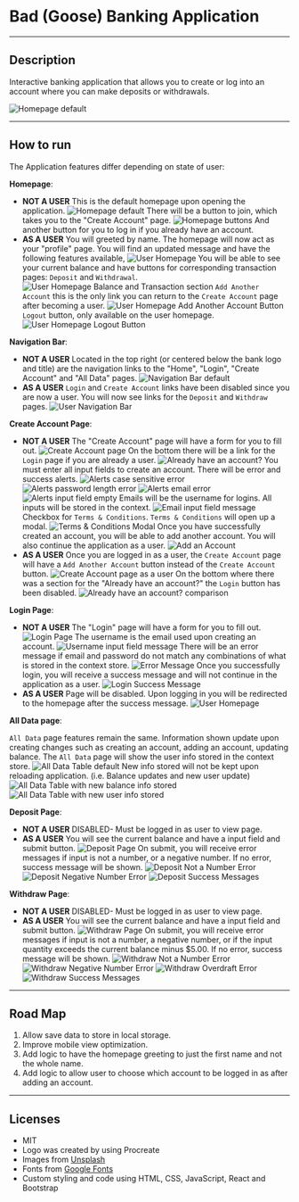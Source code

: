 # Bad (Goose) Banking Application

---

## **Description**

Interactive banking application that allows you to create or log into an account where you can make deposits or withdrawals.

![Homepage default](README-assets/homepage-default.png)

---

## **How to run**

The Application features differ depending on state of user:

**Homepage**:

- **NOT A USER**
  This is the default homepage upon opening the application.
  ![Homepage default](README-assets/homepage-default.png)
  There will be a button to join, which takes you to the "Create Account" page.
  ![Homepage buttons](README-assets/homepage-default-btns.png)
  And another button for you to log in if you already have an account.
- **AS A USER**
  You will greeted by name. The homepage will now act as your "profile" page. You will find an updated message and have the following features available,
  ![User Homepage](README-assets/homepage-user.png)
  You will be able to see your current balance and have buttons for corresponding transaction pages: `Deposit` and `Withdrawal`.
  ![User Homepage Balance and Transaction section](README-assets/homepage-user-btns-trans.png)
  `Add Another Account` this is the only link you can return to the `Create Account` page after becoming a user.
  ![User Homepage Add Another Account Button](README-assets/homepage-user-btns-addacc.png)
  `Logout` button, only available on the user homepage.
  ![User Homepage Logout Button](README-assets/logout-btn.png)

**Navigation Bar**:

- **NOT A USER**
  Located in the top right (or centered below the bank logo and title) are the navigation links to the "Home", "Login", "Create Account" and "All Data" pages.
  ![Navigation Bar default](README-assets/navbar-default.png)
- **AS A USER**
  `Login` and `Create Account` links have been disabled since you are now a user. You will now see links for the `Deposit` and `Withdraw` pages.
  ![User Navigation Bar](README-assets/navbar-user.png)

**Create Account Page**:

- **NOT A USER**
  The "Create Account" page will have a form for you to fill out.
  ![Create Account page](README-assets/create-acc-default.png)
  On the bottom there will be a link for the `Login` page if you are already a user.
  ![Already have an account?](README-assets/already-have-acc.png)
  You must enter all input fields to create an account. There will be error and success alerts.
  ![Alerts case sensitive error](README-assets/lowercase-name-error.png)
  ![Alerts password length error](README-assets/create-acc-pw-error.png)
  ![Alerts email error](README-assets/create-acc-email-error.png)
  ![Alerts input field empty](README-assets/input-field-req.png)
  Emails will be the username for logins. All inputs will be stored in the context.
  ![Email input field message](README-assets/create-acc-email-msg.png)
  Checkbox for `Terms & Conditions`. `Terms & Conditions` will open up a modal.
  ![Terms & Conditions Modal](README-assets/terms-modal.png)
  Once you have successfully created an account, you will be able to add another account. You will also continue the application as a user.
  ![Add an Account](README-assets/add-acc-btn.png)
- **AS A USER**
  Once you are logged in as a user, the `Create Account` page will have a `Add Another Account` button instead of the `Create Account` button.
  ![Create Account page as a user](README-assets/create-acc-comp.png)
  On the bottom where there was a section for the "Already have an account?" the `Login` button has been disabled.
  ![Already have an account? comparison](README-assets/create-acc-login-btn-comp.png)

**Login Page**:

- **NOT A USER**
  The "Login" page will have a form for you to fill out.
  ![Login Page](README-assets/login-page.png)
  The username is the email used upon creating an account.
  ![Username input field message](README-assets/login-username-reminder.png)
  There will be an error message if email and password do not match any combinations of what is stored in the context store.
  ![Error Message](README-assets/login-error.png)
  Once you successfully login, you will receive a success message and will not continue in the application as a user.
  ![Login Success Message](README-assets/login-succes.png)
- **AS A USER**
  Page will be disabled. Upon logging in you will be redirected to the homepage after the success message.
  ![User Homepage](README-assets/homepage-user.png)

**All Data page**:

`All Data` page features remain the same. Information shown update upon creating changes such as creating an account, adding an account, updating balance.
The `All Data` page will show the user info stored in the context store.
![All Data Table default](README-assets/alldata-default.png)
New info stored will not be kept upon reloading application. (i.e. Balance updates and new user update)
![All Data Table with new balance info stored](README-assets/alldata-balance-update.png)
![All Data Table with new user info stored](README-assets/alldata-user-update.png)

**Deposit Page**:

- **NOT A USER**
  DISABLED- Must be logged in as user to view page.
- **AS A USER**
  You will see the current balance and have a input field and submit button.
  ![Deposit Page](README-assets/deposit-default.png)
  On submit, you will receive error messages if input is not a number, or a negative number. If no error, success message will be shown.
  ![Deposit Not a Number Error](README-assets/d-NaN-error.png)
  ![Deposit Negative Number Error](README-assets/d-negnum-error.png)
  ![Deposit Success Messages](README-assets/deposit-success.png)

**Withdraw Page**:

- **NOT A USER**
  DISABLED- Must be logged in as user to view page.
- **AS A USER**
  You will see the current balance and have a input field and submit button.
  ![Withdraw Page](README-assets/withdraw-default.png)
  On submit, you will receive error messages if input is not a number, a negative number, or if the input quantity exceeds the current balance minus $5.00. If no error, success message will be shown.
  ![Withdraw Not a Number Error](README-assets/w-NaN-error.png)
  ![Withdraw Negative Number Error](README-assets/w-negnum-error.png)
  ![Withdraw Overdraft Error](README-assets/overdraft-error.png)
  ![Withdraw Success Messages](README-assets/withdraw-success.png)

---

## **Road Map**

1. Allow save data to store in local storage.
2. Improve mobile view optimization.
3. Add logic to have the homepage greeting to just the first name and not the whole name.
4. Add logic to allow user to choose which account to be logged in as after adding an account.

---

## **Licenses**

- MIT
- Logo was created by using Procreate
- Images from [Unsplash](https://unsplash.com/)
- Fonts from [Google Fonts](https://fonts.google.com/)
- Custom styling and code using HTML, CSS, JavaScript, React and Bootstrap
